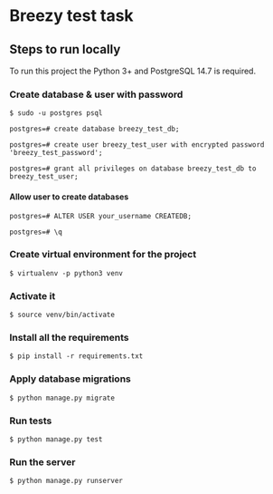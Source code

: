 # Breezy test task

## Steps to run locally

To run this project the Python 3+ and PostgreSQL 14.7 is required.

### Create database & user with password

`$ sudo -u postgres psql`

`postgres=# create database breezy_test_db;`

`postgres=# create user breezy_test_user with encrypted password 'breezy_test_password';`

`postgres=# grant all privileges on database breezy_test_db to breezy_test_user;`

#### Allow user to create databases

`postgres=# ALTER USER your_username CREATEDB;`

`postgres=# \q`

### Create virtual environment for the project

`$ virtualenv -p python3 venv`

### Activate it

`$ source venv/bin/activate`

### Install all the requirements

`$ pip install -r requirements.txt`

### Apply database migrations

`$ python manage.py migrate`

### Run tests

`$ python manage.py test`

### Run the server

`$ python manage.py runserver`
